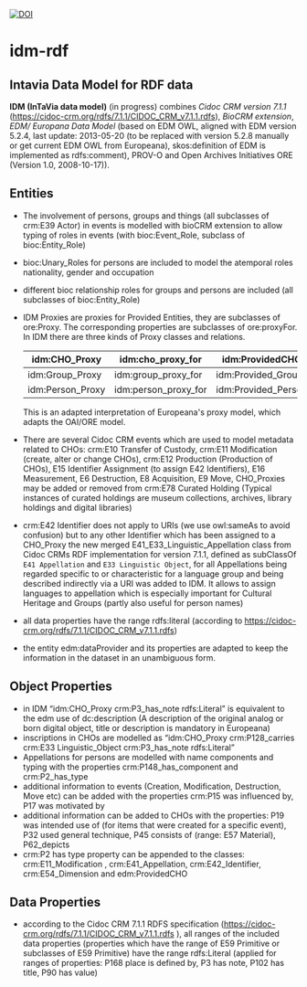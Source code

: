 [![DOI](https://zenodo.org/badge/407187246.svg)](https://zenodo.org/badge/latestdoi/407187246)

# idm-rdf
## Intavia Data Model for RDF data
**IDM (InTaVia data model)** (in progress) combines *Cidoc CRM version 7.1.1* (https://cidoc-crm.org/rdfs/7.1.1/CIDOC_CRM_v7.1.1.rdfs), *BioCRM extension*, *EDM/ Europana Data Model* (based on EDM OWL, aligned with EDM version 5.2.4, last update: 2013-05-20 (to be replaced with version 5.2.8 manually or get current EDM OWL from Europeana), skos:definition of EDM is implemented as rdfs:comment), PROV-O and Open Archives Initiatives ORE (Version 1.0, 2008-10-17)).

## Entities
- The involvement of persons, groups and things (all subclasses of crm:E39 Actor) in events is modelled with bioCRM extension to allow typing of roles in events (with bioc:Event_Role, subclass of bioc:Entity_Role)
- bioc:Unary_Roles for persons are included to model the atemporal roles nationality, gender and occupation
- different bioc relationship roles for groups and persons are included (all subclasses of bioc:Entity_Role)
- IDM Proxies are proxies for Provided Entities, they are subclasses of ore:Proxy. The corresponding properties are subclasses of ore:proxyFor.
In IDM there are three kinds of Proxy classes and relations.

   | idm:CHO_Proxy | idm:cho_proxy_for | idm:ProvidedCHO
   | --- | --- | --- |  
   | idm:Group_Proxy | idm:group_proxy_for | idm:Provided_Group
   idm:Person_Proxy | idm:person_proxy_for | idm:Provided_Person

   This is an adapted interpretation of Europeana's proxy model, which adapts the OAI/ORE model.
- There are several Cidoc CRM events which are used to model metadata related to CHOs: crm:E10 Transfer of Custody, crm:E11 Modification (create, alter or change CHOs), crm:E12 Production (Production of CHOs), E15 Identifier Assignment (to assign E42 Identifiers), E16 Measurement, E6 Destruction, E8 Acquisition, E9 Move, 
CHO_Proxies may be added or removed from crm:E78 Curated Holding (Typical instances of curated holdings are museum collections, archives, library holdings and digital libraries)
- crm:E42 Identifier does not apply to URIs (we use owl:sameAs to avoid confusion) but to any other Identifier which has been assigned to a CHO_Proxy
the new merged E41_E33_Linguistic_Appellation class from Cidoc CRMs RDF implementation for version 7.1.1, defined as subClassOf `E41 Appellation` and `E33 Linguistic Object`, for all Appellations being regarded specific to or characteristic for a language group and being described indirectly via a URI was added to IDM. It allows to assign languages to appellation which is especially important for Cultural Heritage and Groups (partly also useful for person names)
- all data properties have the range rdfs:literal (according to https://cidoc-crm.org/rdfs/7.1.1/CIDOC_CRM_v7.1.1.rdfs)
- the entity edm:dataProvider and its properties are adapted to keep the information in the dataset in an unambiguous form.

## Object Properties
- in IDM “idm:CHO_Proxy crm:P3_has_note rdfs:Literal” is equivalent to the edm use of dc:description (A description of the original analog or born digital object, title or description is mandatory in Europeana)
- inscriptions in CHOs are modelled as “idm:CHO_Proxy crm:P128_carries crm:E33 Linguistic_Object crm:P3_has_note rdfs:Literal”
- Appellations for persons are modelled with name components and typing with the properties crm:P148_has_component and crm:P2_has_type
- additional information to events (Creation, Modification, Destruction, Move etc) can be added with the properties crm:P15 was influenced by, P17 was motivated by
- additional information can be added to CHOs with the properties: P19 was intended use of (for items that were created for a specific event), P32 used general technique, P45 consists of (range: E57 Material), P62_depicts
- crm:P2 has type property can be appended to the classes: crm:E11_Modification , crm:E41_Appellation, crm:E42_Identifier, crm:E54_Dimension and edm:ProvidedCHO

## Data Properties
- according to the Cidoc CRM 7.1.1 RDFS specification (https://cidoc-crm.org/rdfs/7.1.1/CIDOC_CRM_v7.1.1.rdfs ), all ranges of the included data properties (properties which have the range of E59 Primitive or subclasses of E59 Primitive) have the range rdfs:Literal (applied for ranges of properties: P168 place is defined by, P3 has note, P102 has title, P90 has value)
